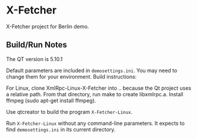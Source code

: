 # X-Fetcher
X-Fetcher project for Berlin demo.

## Build/Run Notes
The QT version is 5.10.1

Default parameters are included in `demosettings.ini`. You may need to change them for your environment.
Build instructions:

For Linux, clone XmlRpc-Linux-X-Fetcher into .. because the Qt project uses a relative path. From that directory, run make to create libxmlrpc.a. Install ffmpeg (sudo apt-get install ffmpeg).

Use qtcreator to build the program `X-Fetcher-Linux`.

Run `X-Fetcher-Linux` without any command-line parameters. It expects to find `demosettings.ini` in its current directory.
